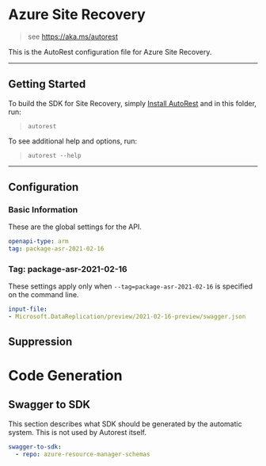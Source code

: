 # Azure Site Recovery

> see https://aka.ms/autorest

This is the AutoRest configuration file for Azure Site Recovery.

---

## Getting Started

To build the SDK for Site Recovery, simply [Install AutoRest](https://aka.ms/autorest/install) and in this folder, run:

> `autorest`

To see additional help and options, run:

> `autorest --help`

---

## Configuration

### Basic Information

These are the global settings for the API.

``` yaml
openapi-type: arm
tag: package-asr-2021-02-16
```

### Tag: package-asr-2021-02-16

These settings apply only when `--tag=package-asr-2021-02-16` is specified on the command line.

``` yaml $(tag) == 'package-asr-2021-02-16'
input-file:
- Microsoft.DataReplication/preview/2021-02-16-preview/swagger.json
```

## Suppression

# Code Generation

## Swagger to SDK

This section describes what SDK should be generated by the automatic system.
This is not used by Autorest itself.

``` yaml $(swagger-to-sdk)
swagger-to-sdk:
  - repo: azure-resource-manager-schemas
```



